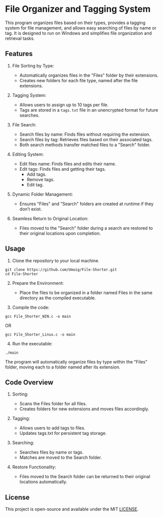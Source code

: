# File Organizer and Tagging System

This program organizes files based on their types, provides a tagging system for file management, and allows easy searching of files by name or tag. It is designed to run on Windows and simplifies file organization and retrieval tasks.

## Features

1. File Sorting by Type:

   - Automatically organizes files in the "Files" folder by their extensions.
   - Creates new folders for each file type, named after the file extensions.

2. Tagging System:

   - Allows users to assign up to 10 tags per file.
   - Tags are stored in a `tags.txt` file in an unencrypted format for future searches.

3. File Search:

   - Search files by name: Finds files without requiring the extension.
   - Search files by tag: Retrieves files based on their associated tags.
   - Both search methods transfer matched files to a "Search" folder.

4. Editing System:

   - Edit files name: Finds files and edits their name.
   - Edit tags: Finds files and getting their tags.
      - Add tags.
      - Remove tags.
      - Edit tag.  

5. Dynamic Folder Management:

   - Ensures "Files" and "Search" folders are created at runtime if they don’t exist.

6. Seamless Return to Original Location:

   - Files moved to the "Search" folder during a search are restored to their original locations upon completion.

## Usage

1. Clone the repository to your local machine.
```
git clone https://github.com/Umoig/File-Shorter.git
cd File-Shorter
```

2. Prepare the Environment:
   - Place the files to be organized in a folder named Files in the same directory as the compiled executable.

3. Compile the code:
```
gcc File_Shorter_WIN.c -o main
```
OR
```
gcc File_Shorter_Linux.c -o main
```

4. Run the executable:
```
./main
```

The program will automatically organize files by type within the "Files" folder, moving each to a folder named after its extension.

## Code Overview

1. Sorting:

   - Scans the Files folder for all files.
   - Creates folders for new extensions and moves files accordingly.
     
2. Tagging:

   - Allows users to add tags to files.
   - Updates tags.txt for persistent tag storage.

3. Searching:

   - Searches files by name or tags.
   - Matches are moved to the Search folder.
   
4. Restore Functionality:

   - Files moved to the Search folder can be returned to their original locations automatically.

## License
This project is open-source and available under the MIT [LICENSE](LICENSE).
